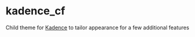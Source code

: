 # kadence_cf
Child theme for [Kadence](https://wordpress.org/themes/kadence/) to tailor
appearance for a few additional features
